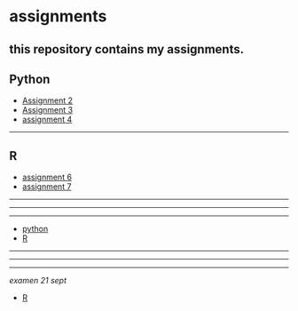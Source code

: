 # assignments
this repository contains my assignments.  
---
**Python**
---
* [Assignment 2](https://github.com/freeklinssen/assignments/blob/master/assignment2.ipynb)
* [Assignment 3](https://github.com/freeklinssen/assignments/blob/master/assignment3.ipynb)
* [assignment 4](https://github.com/freeklinssen/assignments/blob/master/assignment4.ipynb)
___
**R**
---
* [assignment 6](https://github.com/freeklinssen/assignments/blob/master/Graded_assignment1.ipynb)
* [assignment 7](https://github.com/freeklinssen/assignments/blob/master/Graded_assignment_2.ipynb)

---
___
---


* [python](https://github.com/freeklinssen/assignments/blob/master/exam_june_7_2018%20freek.ipynb)
* [R](https://github.com/freeklinssen/assignments/blob/master/Exam_student%20freek%20linssen.ipynb)



---
---
---
*examen 21 sept*
* [R](https://github.com/freeklinssen/assignments/blob/master/exam_2_student-2.ipynb)


